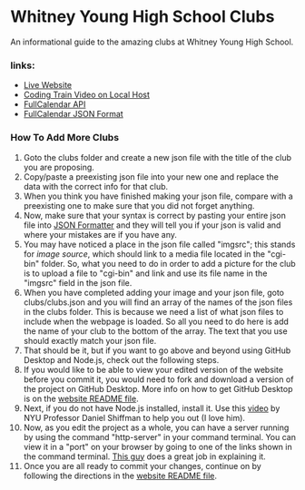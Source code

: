 # Whitney Young High School Clubs
An informational guide to the amazing clubs at Whitney Young High School.

### links:
* [Live Website](https://X-Ry.github.io/wyclub/)
* [Coding Train Video on Local Host](https://www.youtube.com/watch?v=UCHzlUiDD10)
* [FullCalendar API](https://fullcalendar.io/)
* [FullCalendar JSON Format](https://fullcalendar.io/docs/event-object)

### How To Add More Clubs
1. Goto the clubs folder and create a new json file with the title of the club you are proposing.
2. Copy/paste a preexisting json file into your new one and replace the data with the correct info for that club.
3. When you think you have finished making your json file, compare with a preexisting one to make sure that you did not forget anything.
4. Now, make sure that your syntax is correct by pasting your entire json file into [JSON Formatter](https://jsonformatter.curiousconcept.com/) and they will tell you if your json is valid and where your mistakes are if you have any.
5. You may have noticed a place in the json file called "imgsrc"; this stands for *image source*, which should link to a media file located in the "cgi-bin" folder. So, what you need to do in order to add a picture for the club is to upload a file to "cgi-bin" and link and use its file name in the "imgsrc" field in the json file.
6. When you have completed adding your image and your json file, goto clubs/clubs.json and you will find an array of the names of the json files in the clubs folder. This is because we need a list of what json files to include when the webpage is loaded. So all you need to do here is add the name of your club to the bottom of the array. The text that you use should exactly match your json file.
7. That should be it, but if you want to go above and beyond using GitHub Desktop and Node.js, check out the following steps.
  1. If you would like to be able to view your edited version of the website before you commit it, you would need to fork and download a version of the project on GitHub Desktop. More info on how to get GitHub Desktop is on the [website README file](https://github.com/vaqcoders/website/blob/master/README.md).
  2. Next, if you do not have Node.js installed, install it. Use this [video](https://www.youtube.com/watch?v=RF5_MPSNAtU) by NYU Professor Daniel Shiffman to help you out (I love him).
  3. Now, as you edit the project as a whole, you can have a server running by using the command "http-server" in your command terminal. You can view it in a "port" on your browser by going to one of the links shown in the command terminal. [This guy](https://www.youtube.com/watch?v=vnPemSnnJYY) does a great job in explaining it.
  4. Once you are all ready to commit your changes, continue on by following the directions in the [website README file](https://github.com/vaqcoders/website/blob/master/README.md).
